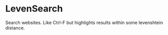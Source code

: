 # LevenSearch

Search websites. Like Ctrl-F but highlights results within some levenshtein distance.
